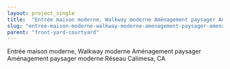 ```yaml
---
layout: project_single
title:  "Entrée maison moderne, Walkway moderne Aménagement paysager Aménagement paysager moderne Réseau Calimesa, CA"
slug: "entree-maison-moderne-walkway-moderne-amenagement-paysager-amenagement-paysager-moderne-reseau"
parent: "front-yard-courtyard"
---
```

Entrée maison moderne, Walkway moderne Aménagement paysager Aménagement paysager moderne Réseau Calimesa, CA